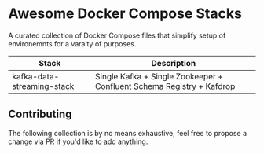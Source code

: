# Awesome Docker Compose Stacks
A curated collection of Docker Compose files that simplify setup of environemnts for a varaity of purposes.


| Stack | Description |
| --- | --- |
| kafka-data-streaming-stack | Single Kafka + Single Zookeeper + Confluent Schema Registry + Kafdrop |


## Contributing
The following collection is by no means exhaustive, feel free to propose a change via PR if you'd like to add anything.

